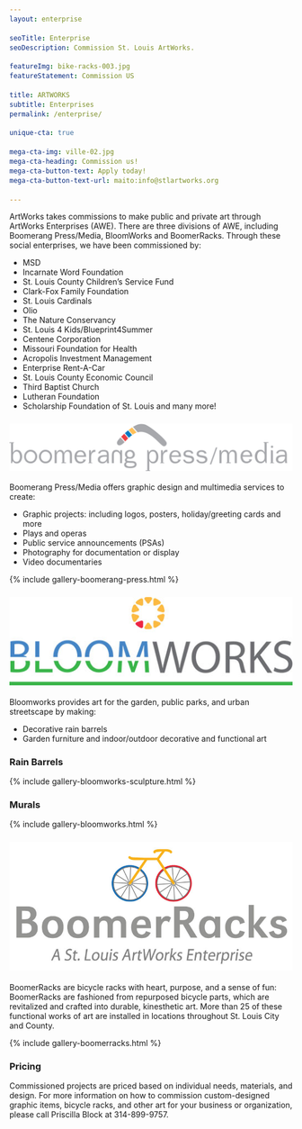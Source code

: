 ```yaml
---
layout: enterprise

seoTitle: Enterprise
seoDescription: Commission St. Louis ArtWorks.

featureImg: bike-racks-003.jpg
featureStatement: Commission US

title: ARTWORKS
subtitle: Enterprises
permalink: /enterprise/

unique-cta: true

mega-cta-img: ville-02.jpg
mega-cta-heading: Commission us!
mega-cta-button-text: Apply today!
mega-cta-button-text-url: maito:info@stlartworks.org

---
```


ArtWorks takes commissions to make public and private art through ArtWorks Enterprises (AWE). There are three divisions of AWE, including Boomerang Press/Media, BloomWorks and BoomerRacks. Through these social enterprises, we have been commissioned by:

- MSD
- Incarnate Word Foundation
- St. Louis County Children’s Service Fund
- Clark-Fox Family Foundation
- St. Louis Cardinals
- Olio 
- The Nature Conservancy
- St. Louis 4 Kids/Blueprint4Summer
- Centene Corporation
- Missouri Foundation for Health
- Acropolis Investment Management
- Enterprise Rent-A-Car
- St. Louis County Economic Council
- Third Baptist Church
- Lutheran Foundation
- Scholarship Foundation of St. Louis
and many more!


### ![boomerang press/media](/images/boomerang-press-media.jpg)
Boomerang Press/Media offers graphic design and multimedia services to create:

- Graphic projects: including logos, posters, holiday/greeting cards and more
- Plays and operas
- Public service announcements (PSAs)
- Photography for documentation or display
- Video documentaries

{% include gallery-boomerang-press.html %}

### ![bloomworks](/images/bloomworks_web.jpg)
Bloomworks provides art for the garden, public parks, and urban streetscape by making:


- Decorative rain barrels
- Garden furniture and indoor/outdoor decorative and functional art

### Rain Barrels
{% include gallery-bloomworks-sculpture.html %}

### Murals
{% include gallery-bloomworks.html %}


### ![boomerracks](/images/svg/boomerracks_logo.jpg)
BoomerRacks are bicycle racks with heart, purpose, and a sense of fun:  BoomerRacks are fashioned from repurposed bicycle parts, which are revitalized and crafted into durable, kinesthetic art. More than 25 of these functional works of art are installed in locations throughout St. Louis City and County.

{% include gallery-boomerracks.html %}


### Pricing

Commissioned projects are priced based on individual needs, materials, and design. For more information on how to commission custom-designed graphic items, bicycle racks, and other art for your business or organization, please call Priscilla Block at 314-899-9757.


